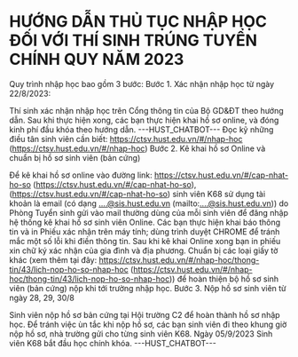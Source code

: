 # HƯỚNG DẪN THỦ TỤC NHẬP HỌC ĐỐI VỚI THÍ SINH TRÚNG TUYỂN CHÍNH QUY NĂM 2023

Quy trình nhập học bao gồm 3 bước:
Bước 1. Xác nhận nhập học từ ngày 22/8/2023: 

Thí sinh xác nhận nhập học trên Cổng thông tin của Bộ GD&ĐT theo hướng dẫn. Sau khi thực hiện xong, các bạn thực hiện khai hồ sơ online, và đóng kinh phí đầu khóa theo hướng dẫn. 
 ---HUST_CHATBOT---
Đọc kỹ những điều tân sinh viên cần biết: https://ctsv.hust.edu.vn/#/nhap-hoc (https://ctsv.hust.edu.vn/#/nhap-hoc)
Bước 2. Kê khai hồ sơ Online và chuẩn bị hồ sơ sinh viên (bản cứng)

Để kê khai hồ sơ online vào đường link: https://ctsv.hust.edu.vn/#/cap-nhat-ho-so (https://ctsv.hust.edu.vn/#/cap-nhat-ho-so), (https://ctsv.hust.edu.vn/#/cap-nhat-ho-so) sinh viên K68 sử dụng tài khoản là email (có dạng ....@sis.hust.edu.vn (mailto:....@sis.hust.edu.vn)) do Phòng Tuyển sinh gửi vào mail thường dùng của mỗi sinh viên để đăng nhập hệ thống kê khai hồ sơ sinh viên Online. Các bạn thực hiện khai báo thông tin và in Phiếu xác nhận trên máy tính; dùng trình duyệt CHROME để tránh mắc một số lỗi khi điền thông tin. Sau khi kê khai Online xong bạn in phiếu xin chữ ký xác nhận của gia đình và địa phương. Chuẩn bị các loại giấy tờ khác (xem thêm tại đây: https://ctsv.hust.edu.vn/#/nhap-hoc/thong-tin/43/lich-nop-ho-so-nhap-hoc (https://ctsv.hust.edu.vn/#/nhap-hoc/thong-tin/43/lich-nop-ho-so-nhap-hoc))  để hoàn thiện bộ hồ sơ sinh viên (bản cứng) nộp khi tới trường nhập học. Bước 3. Nộp hồ sơ sinh viên từ ngày 28, 29, 30/8 

Sinh viên nộp hồ sơ bản cứng tại Hội trường C2 để hoàn thành hồ sơ nhập học. Để tránh việc ùn tắc khi nộp hồ sơ, các bạn sinh viên đi theo khung giờ nộp hồ sơ, nhà trường gửi cho từng sinh viên K68. Ngày 05/9/2023 Sinh viên K68 bắt đầu học chính khóa. 
 ---HUST_CHATBOT---